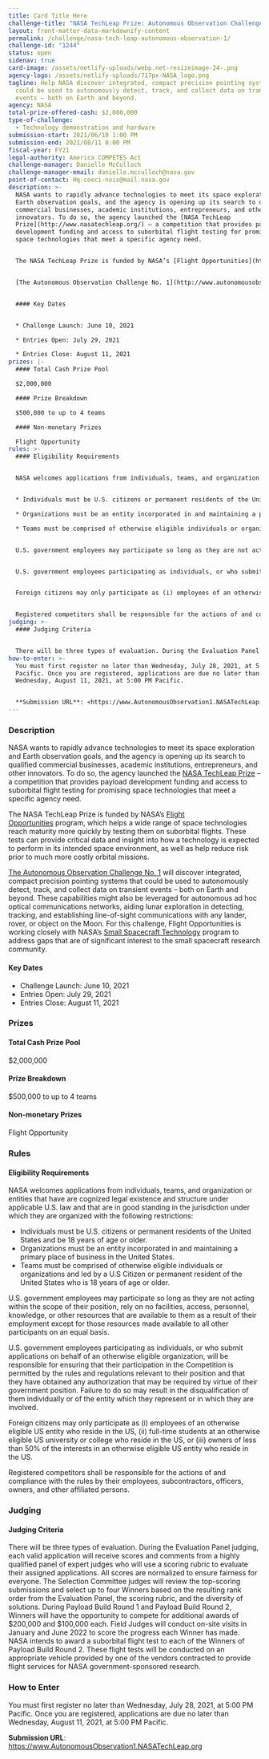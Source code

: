 ```yaml
---
title: Card Title Here
challenge-title: "NASA TechLeap Prize: Autonomous Observation Challenge 1"
layout: front-matter-data-markdownify-content
permalink: /challenge/nasa-tech-leap-autonomous-observation-1/
challenge-id: "1244"
status: open
sidenav: true
card-image: /assets/netlify-uploads/webp.net-resizeimage-24-.png
agency-logo: /assets/netlify-uploads/717px-NASA_logo.png
tagline: Help NASA discover integrated, compact precision pointing systems that
  could be used to autonomously detect, track, and collect data on transient
  events – both on Earth and beyond.
agency: NASA
total-prize-offered-cash: $2,000,000
type-of-challenge:
  - Technology demonstration and hardware
submission-start: 2021/06/10 1:00 PM
submission-end: 2021/08/11 8:00 PM
fiscal-year: FY21
legal-authority: America COMPETES Act
challenge-manager: Danielle McCulloch
challenge-manager-email: danielle.mcculloch@nasa.gov
point-of-contact: Hq-coeci-nois@mail.nasa.gov
description: >-
  NASA wants to rapidly advance technologies to meet its space exploration and
  Earth observation goals, and the agency is opening up its search to qualified
  commercial businesses, academic institutions, entrepreneurs, and other
  innovators. To do so, the agency launched the [NASA TechLeap
  Prize](http://www.nasatechleap.org/) – a competition that provides payload
  development funding and access to suborbital flight testing for promising
  space technologies that meet a specific agency need. 


  The NASA TechLeap Prize is funded by NASA’s [Flight Opportunities](https://www.nasa.gov/directorates/spacetech/flightopportunities/index.html) program, which helps a wide range of space technologies reach maturity more quickly by testing them on suborbital flights. These tests can provide critical data and insight into how a technology is expected to perform in its intended space environment, as well as help reduce risk prior to much more costly orbital missions.  


  [The Autonomous Observation Challenge No. 1](http://www.autonomousobservation1.nasatechleap.org/) will discover integrated, compact precision pointing systems that could be used to autonomously detect, track, and collect data on transient events – both on Earth and beyond. These capabilities might also be leveraged for autonomous ad hoc optical communications networks, aiding lunar exploration in detecting, tracking, and establishing line-of-sight communications with any lander, rover, or object on the Moon. For this challenge, Flight Opportunities is working closely with NASA’s [Small Spacecraft Technology](https://www.nasa.gov/directorates/spacetech/small_spacecraft/index.html) program to address gaps that are of significant interest to the small spacecraft research community. 


  #### Key Dates


  * Challenge Launch: June 10, 2021

  * Entries Open: July 29, 2021

  * Entries Close: August 11, 2021
prizes: |-
  #### Total Cash Prize Pool

  $2,000,000

  #### Prize Breakdown

  $500,000 to up to 4 teams

  #### Non-monetary Prizes

  Flight Opportunity
rules: >-
  #### Eligibility Requirements


  NASA welcomes applications from individuals, teams, and organization or entities that have are cognized legal existence and structure under applicable U.S. law and that are in good standing in the jurisdiction under which they are organized with the following restrictions:


  * Individuals must be U.S. citizens or permanent residents of the United States and be 18 years of age or older.

  * Organizations must be an entity incorporated in and maintaining a primary place of business in the United States.

  * Teams must be comprised of otherwise eligible individuals or organizations and led by a U.S Citizen or permanent resident of the United States who is 18 years of age or older.


  U.S. government employees may participate so long as they are not acting within the scope of their position, rely on no facilities, access, personnel, knowledge, or other resources that are available to them as a result of their employment except for those resources made available to all other participants on an equal basis.


  U.S. government employees participating as individuals, or who submit applications on behalf of an otherwise eligible organization, will be responsible for ensuring that their participation in the Competition is permitted by the rules and regulations relevant to their position and that they have obtained any authorization that may be required by virtue of their government position. Failure to do so may result in the disqualification of them individually or of the entity which they represent or in which they are involved.


  Foreign citizens may only participate as (i) employees of an otherwise eligible US entity who reside in the US, (ii) full-time students at an otherwise eligible US university or college who reside in the US, or (iii) owners of less than 50% of the interests in an otherwise eligible US entity who reside in the US.


  Registered competitors shall be responsible for the actions of and compliance with the rules by their employees, subcontractors, officers, owners, and other affiliated persons.
judging: >-
  #### Judging Criteria


  There will be three types of evaluation. During the Evaluation Panel judging, each valid application will receive scores and comments from a highly qualified panel of expert judges who will use a scoring rubric to evaluate their assigned applications. All scores are normalized to ensure fairness for everyone. The Selection Committee judges will review the top-scoring submissions and select up to four Winners based on the resulting rank order from the Evaluation Panel, the scoring rubric, and the diversity of solutions. During Payload Build Round 1 and Payload Build Round 2, Winners will have the opportunity to compete for additional awards of $200,000 and $100,000 each. Field Judges will conduct on-site visits in January and June 2022 to score the progress each Winner has made. NASA intends to award a suborbital flight test to each of the Winners of Payload Build Round 2. These flight tests will be conducted on an appropriate vehicle provided by one of the vendors contracted to provide flight services for NASA government-sponsored research.
how-to-enter: >-
  You must first register no later than Wednesday, July 28, 2021, at 5:00 PM
  Pacific. Once you are registered, applications are due no later than
  Wednesday, August 11, 2021, at 5:00 PM Pacific.


  **Submission URL**: <https://www.AutonomousObservation1.NASATechLeap.org>
---
```

### Description

NASA wants to rapidly advance technologies to meet its space exploration and Earth observation goals, and the agency is opening up its search to qualified commercial businesses, academic institutions, entrepreneurs, and other innovators. To do so, the agency launched the [NASA TechLeap Prize](http://www.nasatechleap.org/) – a competition that provides payload development funding and access to suborbital flight testing for promising space technologies that meet a specific agency need. 

The NASA TechLeap Prize is funded by NASA’s [Flight Opportunities](https://www.nasa.gov/directorates/spacetech/flightopportunities/index.html) program, which helps a wide range of space technologies reach maturity more quickly by testing them on suborbital flights. These tests can provide critical data and insight into how a technology is expected to perform in its intended space environment, as well as help reduce risk prior to much more costly orbital missions.  

[The Autonomous Observation Challenge No. 1](http://www.autonomousobservation1.nasatechleap.org/) will discover integrated, compact precision pointing systems that could be used to autonomously detect, track, and collect data on transient events – both on Earth and beyond. These capabilities might also be leveraged for autonomous ad hoc optical communications networks, aiding lunar exploration in detecting, tracking, and establishing line-of-sight communications with any lander, rover, or object on the Moon. For this challenge, Flight Opportunities is working closely with NASA’s [Small Spacecraft Technology](https://www.nasa.gov/directorates/spacetech/small_spacecraft/index.html) program to address gaps that are of significant interest to the small spacecraft research community. 

#### Key Dates

* Challenge Launch: June 10, 2021
* Entries Open: July 29, 2021
* Entries Close: August 11, 2021

### Prizes

#### Total Cash Prize Pool

$2,000,000

#### Prize Breakdown

$500,000 to up to 4 teams

#### Non-monetary Prizes

Flight Opportunity

### Rules

#### Eligibility Requirements

NASA welcomes applications from individuals, teams, and organization or entities that have are cognized legal existence and structure under applicable U.S. law and that are in good standing in the jurisdiction under which they are organized with the following restrictions:

* Individuals must be U.S. citizens or permanent residents of the United States and be 18 years of age or older.
* Organizations must be an entity incorporated in and maintaining a primary place of business in the United States.
* Teams must be comprised of otherwise eligible individuals or organizations and led by a U.S Citizen or permanent resident of the United States who is 18 years of age or older.

U.S. government employees may participate so long as they are not acting within the scope of their position, rely on no facilities, access, personnel, knowledge, or other resources that are available to them as a result of their employment except for those resources made available to all other participants on an equal basis.

U.S. government employees participating as individuals, or who submit applications on behalf of an otherwise eligible organization, will be responsible for ensuring that their participation in the Competition is permitted by the rules and regulations relevant to their position and that they have obtained any authorization that may be required by virtue of their government position. Failure to do so may result in the disqualification of them individually or of the entity which they represent or in which they are involved.

Foreign citizens may only participate as (i) employees of an otherwise eligible US entity who reside in the US, (ii) full-time students at an otherwise eligible US university or college who reside in the US, or (iii) owners of less than 50% of the interests in an otherwise eligible US entity who reside in the US.

Registered competitors shall be responsible for the actions of and compliance with the rules by their employees, subcontractors, officers, owners, and other affiliated persons.

### Judging

#### Judging Criteria

There will be three types of evaluation. During the Evaluation Panel judging, each valid application will receive scores and comments from a highly qualified panel of expert judges who will use a scoring rubric to evaluate their assigned applications. All scores are normalized to ensure fairness for everyone. The Selection Committee judges will review the top-scoring submissions and select up to four Winners based on the resulting rank order from the Evaluation Panel, the scoring rubric, and the diversity of solutions. During Payload Build Round 1 and Payload Build Round 2, Winners will have the opportunity to compete for additional awards of $200,000 and $100,000 each. Field Judges will conduct on-site visits in January and June 2022 to score the progress each Winner has made. NASA intends to award a suborbital flight test to each of the Winners of Payload Build Round 2. These flight tests will be conducted on an appropriate vehicle provided by one of the vendors contracted to provide flight services for NASA government-sponsored research.

### How to Enter

You must first register no later than Wednesday, July 28, 2021, at 5:00 PM Pacific. Once you are registered, applications are due no later than Wednesday, August 11, 2021, at 5:00 PM Pacific.

**Submission URL**: <https://www.AutonomousObservation1.NASATechLeap.org>